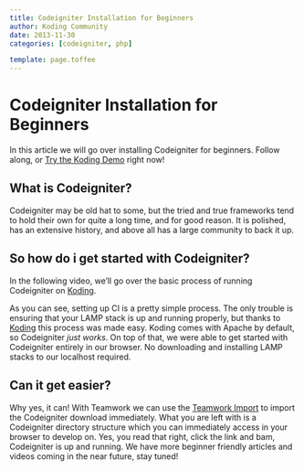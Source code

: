 ```yaml
---
title: Codeigniter Installation for Beginners
author: Koding Community
date: 2013-11-30
categories: [codeigniter, php]

template: page.toffee
---
```


# Codeigniter Installation for Beginners

In this article we will go over installing Codeigniter for beginners. Follow along, or [Try the Koding Demo](https://koding.com/Develop/Teamwork?import=http://tinyurl.com/nvq35q2) right now! 

## What is Codeigniter?

Codeigniter may be old hat to some, but the tried and true frameworks tend to hold their own for quite a long time, and for good reason. It is polished, has an extensive history, and above all has a large community to back it up. 

## So how do i get started with Codeigniter?

In the following video, we’ll go over the basic process of running Codeigniter on [Koding](https://koding.com). 

As you can see, setting up CI is a pretty simple process. The only trouble is ensuring that your LAMP stack is up and running properly, but thanks to [Koding](https://koding.com) this process was made easy. Koding comes with Apache by default, so Codeigniter _just works_. On top of that, we were able to get started with Codeigniter entirely in our browser. No downloading and installing LAMP stacks to our localhost required. 

## Can it get easier?

Why yes, it can! With Teamwork we can use the [Teamwork Import](https://koding.com/Develop/Teamwork?import=http://tinyurl.com/nvq35q2) to import the Codeigniter download immediately. What you are left with is a Codeigniter directory structure which you can immediately access in your browser to develop on. Yes, you read that right, click the link and bam, Codeigniter is up and running. We have more beginner friendly articles and videos coming in the near future, stay tuned!
